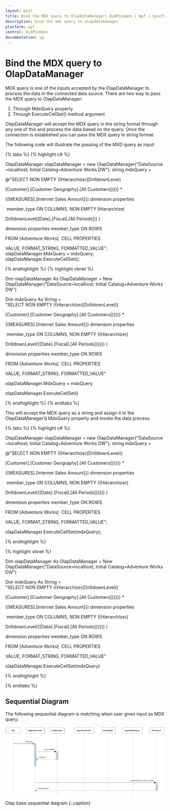 ```yaml
---
layout: post
title: Bind the MDX query to OlapDataManager| OLAPCommon | Wpf | Syncfusion
description: bind the mdx query to olapdatamanager
platform: wpf
control: OLAPCommon
documentation: ug
---
```


# Bind the MDX query to OlapDataManager

MDX query is one of the inputs accepted by the OlapDataManager to process the data in the connected data source. There are two way to pass the MDX query to OlapDataManager:

1. Through MdxQuery property
2. Through ExecuteCellSet() method argument 



OlapDataManager will accept the MDX query in the string format through any one of this and process the data based on the query. Once the connection is established you can pass the MDX query in string format.

The following code will illustrate the passing of the MXD query as input:

{% tabs %}
{% highlight c# %}

OlapDataManager olapDataManager = new OlapDataManager("DataSource=localhost; Initial Catalog=Adventure Works DW");
string mdxQuery = 

@"SELECT NON EMPTY ({Hierarchize({DrilldownLevel(

[Customer].[Customer Geography].[All Customers])})} * 

{[MEASURES].[Internet Sales Amount]}) dimension properties

 member_type ON COLUMNS, NON EMPTY (Hierarchize(

DrilldownLevel([Date].[Fiscal].[All Periods])) ) 

dimension properties member_type ON ROWS 

FROM [Adventure Works]  CELL PROPERTIES 

VALUE, FORMAT_STRING, FORMATTED_VALUE";
olapDataManager.MdxQuery = mdxQuery;
olapDataManager.ExecuteCellSet();


{% endhighlight  %}
{% highlight vbnet %}



Dim olapDataManager As OlapDataManager = New OlapDataManager("DataSource=localhost; Initial Catalog=Adventure Works DW")

Dim mdxQuery As String = "SELECT NON EMPTY ({Hierarchize({DrilldownLevel({

[Customer].[Customer Geography].[All Customers]})})} * 

{[MEASURES].[Internet Sales Amount]}) dimension properties

 member_type ON COLUMNS, NON EMPTY ({Hierarchize({

DrilldownLevel({[Date].[Fiscal].[All Periods]})})} ) 

dimension properties member_type ON ROWS 

FROM [Adventure Works]  CELL PROPERTIES 

VALUE, FORMAT_STRING, FORMATTED_VALUE"

olapDataManager.MdxQuery = mdxQuery

olapDataManager.ExecuteCellSet()

{% endhighlight  %}
{% endtabs %}

This will accept the MDX query as a string and assign it to the OlapDataManager’d MdxQuery property and invoke the data process.

{% tabs %}
{% highlight c# %}

OlapDataManager olapDataManager = new OlapDataManager("DataSource=localhost; Initial Catalog=Adventure Works DW");
string mdxQuery = 

@"SELECT NON EMPTY ({Hierarchize({DrilldownLevel({

[Customer].[Customer Geography].[All Customers]})})} * 

{[MEASURES].[Internet Sales Amount]}) dimension properties

 member_type ON COLUMNS, NON EMPTY ({Hierarchize({

DrilldownLevel({[Date].[Fiscal].[All Periods]})})} ) 

dimension properties member_type ON ROWS 

FROM [Adventure Works]  CELL PROPERTIES 

VALUE, FORMAT_STRING, FORMATTED_VALUE";

olapDataManager.ExecuteCellSet(mdxQuery);

{% endhighlight  %}



{% highlight vbnet %}



Dim olapDataManager As OlapDataManager = New OlapDataManager("DataSource=localhost; Initial Catalog=Adventure Works DW")

Dim mdxQuery As String = "SELECT NON EMPTY ({Hierarchize({DrilldownLevel({

[Customer].[Customer Geography].[All Customers]})})} * 

{[MEASURES].[Internet Sales Amount]}) dimension properties

 member_type ON COLUMNS, NON EMPTY ({Hierarchize({

DrilldownLevel({[Date].[Fiscal].[All Periods]})})} ) 

dimension properties member_type ON ROWS 

FROM [Adventure Works]  CELL PROPERTIES 

VALUE, FORMAT_STRING, FORMATTED_VALUE"

olapDataManager.ExecuteCellSet(mdxQuery)

{% endhighlight  %}

{% endtabs %}


## Sequential Diagram 

The following sequential diagram is matching when user gives input as MDX query:



![](Bind-the-MDX-query-to-OlapDataManager_images/Bind-the-MDX-query-to-OlapDataManager_img1.png)





Olap base sequential diagram
{:.caption}





